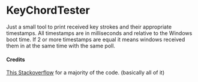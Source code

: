 ﻿# KeyChordTester

Just a small tool to print received key strokes and their appropriate timestamps.
All timestamps are in milliseconds and relative to the Windows boot time.
If 2 or more timestamps are equal it means windows received them in at the same time with the same poll.

#### Credits
[This Stackoverflow](https://stackoverflow.com/questions/604410/global-keyboard-capture-in-c-sharp-application) for a majority of the code. (basically all of it)
